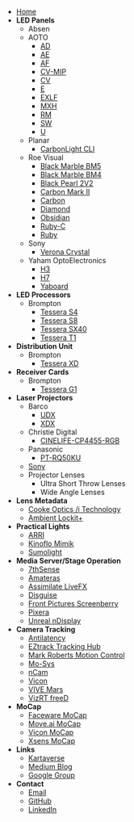 <!-- docs/_sidebar.md -->
- [Home](/)
- **LED Panels**
  - Absen
  - AOTO
    - [AD](data/AOTO-AD)
    - [AE](data/AOTO-AE)
    - [AF](data/AOTO-AF)
    - [CV-MIP](data/AOTO-CV-MIP)
    - [CV](data/AOTO-CV)
    - [E](data/AOTO-E)
    - [EXLF](data/AOTO-EXLF)
    - [MXH](data/AOTO-MXH)
    - [RM](data/AOTO-RM)
    - [SW](data/AOTO-SW)
    - [U](data/AOTO-U)
  - Planar
    - [CarbonLight CLI](data/Planar-CarbonLight-CLI)
  - Roe Visual
    - [Black Marble BM5](data/ROE-Black-Marble-BM5)
    - [Black Marble BM4](data/ROE-Black-Marble-BM4)
    - [Black Pearl 2V2](data/ROE-Black-Pearl-2V2)
    - [Carbon Mark II](data/ROE-Carbon-Mark-2)
    - [Carbon](data/ROE-Carbon)
    - [Diamond](data/ROE-Diamond)
    - [Obsidian](data/ROE-Obsidian)
    - [Ruby-C](data/ROE-Ruby-C)
    - [Ruby](data/ROE-Ruby)
  - Sony
    - [Verona Crystal](data/Sony-Verona)
  - Yaham OptoElectronics
    - [H3](data/Yaham-H3)
    - [H7](data/Yaham-H7)
    - [Yaboard](data/Yaham-Yaboard)
- **LED Processors**
  - Brompton
    - [Tessera S4](https://www.bromptontech.com/product/s4/)
    - [Tessera S8](https://www.bromptontech.com/product/s8/)
    - [Tessera SX40](https://www.bromptontech.com/product/sx40/)
    - [Tessera T1](https://www.bromptontech.com/product/t1/)
- **Distribution Unit**
  - Brompton
    - [Tessera XD](https://www.bromptontech.com/product/xd/)
- **Receiver Cards**
  - Brompton
    - [Tessera G1](https://www.bromptontech.com/product/receiver-cards/)
- **Laser Projectors**
  - Barco
    - [UDX](data/BARCO-UDX)
    - [XDX](data/BARCO-XDX)
  - Christie Digital
    - [CINELIFE-CP4455-RGB](data/CHRISTIE-CINELIFE-CP4455-RGB)
  - Panasonic
    - [PT-RQ50KU](data/PANASONIC-PT-RQ50KU)
  - [Sony](https://www.sony.ca/en/projectors)
  - Projector Lenses
    - Ultra Short Throw Lenses
    - Wide Angle Lenses
- **Lens Metadata**
  - [Cooke Optics /i Technology](https://cookeoptics.com/i-technology/)
  - [Ambient Lockit+](https://ambient.de/en/products/acn-lp-lockit-metadateninterface)
- **Practical Lights**
  - [ARRI](https://www.arri.com/en/lighting/led)
  - [Kinoflo Mimik](https://kinoflo.com/mimik/)
  - [Sumolight](https://sumolight.com/)
- **Media Server/Stage Operation**
  - [7thSense](https://7thsense.one/)
  - [Amateras](https://www.orihalcon.co.jp/amateras/index_en.html)
  - [Assimilate LiveFX](https://www.assimilateinc.com/products/livefx/)
  - [Disguise](https://www.disguise.one/en)
  - [Front Pictures Screenberry](https://domes.frontpictures.com/software/screenberry/)
  - [Pixera](https://pixera.one/en/)
  - [Unreal nDisplay](https://dev.epicgames.com/documentation/en-us/unreal-engine/ndisplay-overview-for-unreal-engine)
- **Camera Tracking**
  - [Antilatency](https://antilatency.com/)
  - [EZtrack Tracking Hub](https://eztrack.studio/)
  - [Mark Roberts Motion Control](https://www.mrmoco.com/)
  - [Mo-Sys](https://www.mo-sys.com/)
  - [nCam](https://www.ncam-tech.com/)
  - [Vicon](https://www.vicon.com)
  - [VIVE Mars](https://mars.vive.com/)
  - [VizRT freeD](https://docs.vizrt.com/tracking-hub-guide/1.0/description_of_the_freed_protocol.html)
- **MoCap**
  - [Faceware MoCap](https://facewaretech.com)
  - [Move.ai MoCap](https://www.move.ai)
  - [Vicon MoCap](https://www.vicon.com)
  - [Xsens MoCap](https://www.xsens.com/)
- **Links**
  - [Kartaverse](https://github.com/kartaverse)
  - [Medium Blog](https://medium.com/@andrewhazelden)
  - [Google Group](https://groups.google.com/g/kartaverse/)
- **Contact**
  - [Email](mailto:andrew@andrewhazelden.com)
  - [GitHub](https://github.com/AndrewHazelden)
  - [LinkedIn](https://www.linkedin.com/in/andrewhazelden/)